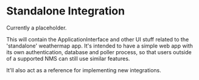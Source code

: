 # Standalone Integration

Currently a placeholder.

This will contain the ApplicationInterface and other UI stuff related to the 
'standalone' weathermap app. It's intended to have a simple 
web app with its own authentication, database and poller process, so that users outside
of a supported NMS can still use similar features.

It'll also act as a reference for implementing new integrations.
